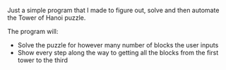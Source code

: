 Just a simple program that I made to figure out, solve and then automate the Tower of Hanoi puzzle.

The program will:
- Solve the puzzle for however many number of blocks the user inputs
- Show every step along the way to getting all the blocks from the first tower to the third
